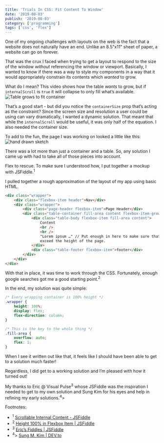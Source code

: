 ```yaml
---
title: 'Trials In CSS: Fit Content To Window'
date: '2019-08-03'
publish: '2019-08-03'
category: ['programming']
tags: ['css', 'flex']
---
```


One of my ongoing challenges with layouts on the web is the fact that a website does not naturally have an end. Unlike an 8.5"x11" sheet of paper, a website can go on forever.

That was the crux I faced when trying to get a layout to respond to the size of the window _without_ referencing the window or viewport. Basically, I wanted to know if there was a way to style my components in a way that it would appropriately constrain its contents which _wanted_ to grow.

What do I mean? This video shows how the table _wants_ to grow, but if `internalScroll` is `true` it will collapse to only fill what’s available.
![Table grows to fit container](https://media.giphy.com/media/fxBhkyHhjEGpd3DXhd/giphy.gif)

That’s a good start - but did you notice the `containerSize` prop that’s acting as the constraint? Since the screen size and resolution a user could be using can vary dramatically, I wanted a dynamic solution. That meant that while the `internalScroll` would be useful, it was only half of the equation. I also needed the container size.

To add to the fun, the page I was working on looked a little like this:
![hand drawn sketch](https://res.cloudinary.com/scweiss1/image/upload/v1593195773/code-comments/sketch_bxit2h.jpg)

There was a lot more than just a container and a table. So, any solution I came up with had to take all of those pieces into account.

Flex to rescue. To make sure I understood how, I put together a mockup with JSFiddle.<sup>1</sup>

I pulled together a rough approximation of the layout of my app using basic HTML.

```html
<div class="wrapper">
    <div class="flexbox-item header">Nav</div>
    <div class="wrapper">
        <div class="page-header flexbox-item">Page Header</div>
        <div class="table-container fill-area content flexbox-item-grow">
            <div class="table-body flexbox-item fill-area content">
                Content
                <br />
                <br />
                "Lorem ipsum …" // Put enough in here to make sure that it will
                exceed the height of the page.
            </div>
            <div class="table-footer flexbox-item">footer</div>
        </div>
    </div>
</div>
```

With that in place, it was time to work through the CSS. Fortunately, enough google searches got me a good starting point.<sup>2</sup>

In the end, my solution was quite simple:

```css
/* Every wrapping container is 100% height */
.wrapper {
    height: 100%;
    display: flex;
    flex-direction: column;
}

/* This is the key to the whole thing */
.fill-area {
    overflow: auto;
    flex: 1;
}
```

When I see it written out like that, it feels like I should have been able to get to a solution much faster!

Regardless, I did get to a working solution and I’m pleased with how it turned out!

My thanks to Eric @ Visual Pulse<sup>3</sup> whose JSFiddle was the inspiration I needed to get to my own solution and Sung Kim for his eyes and help in refining my early solutions.<sup>4</sup>>

Footnotes:

-   <sup>1</sup> [Scrollable Internal Content - JSFiddle](https://jsfiddle.net/stephencweiss/zyjwgptr/)
-   <sup>2</sup> [Height 100% in Flexbox Item | JSFiddle](https://jsfiddle.net/MadLittleMods/LmYay/)
-   <sup>3</sup> [Eric’s Fiddles | JSFiddle](https://jsfiddle.net/user/MadLittleMods/fiddles/)
-   <sup>4</sup>> [Sung M. Kim | DEV.to](https://dev.to/dance2die)
